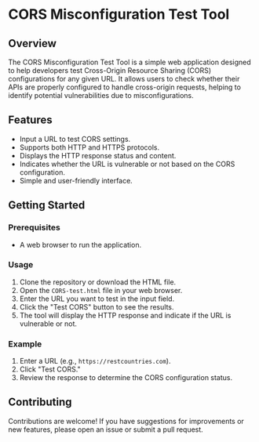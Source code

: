 # CORS Misconfiguration Test Tool

## Overview

The CORS Misconfiguration Test Tool is a simple web application designed to help developers test Cross-Origin Resource Sharing (CORS) configurations for any given URL. It allows users to check whether their APIs are properly configured to handle cross-origin requests, helping to identify potential vulnerabilities due to misconfigurations.

## Features

- Input a URL to test CORS settings.
- Supports both HTTP and HTTPS protocols.
- Displays the HTTP response status and content.
- Indicates whether the URL is vulnerable or not based on the CORS configuration.
- Simple and user-friendly interface.

## Getting Started

### Prerequisites

- A web browser to run the application.

### Usage

1. Clone the repository or download the HTML file.
2. Open the `CORS-test.html` file in your web browser.
3. Enter the URL you want to test in the input field.
4. Click the "Test CORS" button to see the results.
5. The tool will display the HTTP response and indicate if the URL is vulnerable or not.

### Example

1. Enter a URL (e.g., `https://restcountries.com`).
2. Click "Test CORS."
3. Review the response to determine the CORS configuration status.

## Contributing

Contributions are welcome! If you have suggestions for improvements or new features, please open an issue or submit a pull request.
